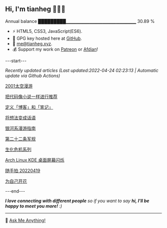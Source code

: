 
<h2>Hi, I'm tianheg 👋👨‍💻</h2>

Annual balance    █████████▁▁▁▁▁▁▁▁▁▁▁▁▁▁▁▁▁▁▁▁▁   30.89 %

- ⚡ HTML5, CSS3, JavaScript(ES6).
- 🔑 GPG key hosted here at [GitHub](https://github.com/tianheg.gpg).
- :email: [me@tianheg.xyz](mailto:me@tianheg.xyz).
- 💰 Support my work on [Patreon](https://www.patreon.com/tianheg) or [Afdian](https://afdian.net/@tianheg)!

---start---

*Recently updated articles (Last updated:2022-04-24 02:23:13 | Automatic update via Github Actions)*

[2001太空漫游](https://www.yidajiabei.xyz/posts/2001-a-space-odyssey/)

[把代码像小说一样进行推荐](https://www.yidajiabei.xyz/posts/code-and-novel/)

[定义「博客」和「笔记」](https://www.yidajiabei.xyz/posts/blog-note/)

[将想法变成话语](https://www.yidajiabei.xyz/posts/mind-to-words/)

[银河系漫游指南](https://www.yidajiabei.xyz/posts/hitchhiker-s-guide-to-galaxy/)

[第二十二条军规](https://www.yidajiabei.xyz/posts/catch-22/)

[生化危机系列](https://www.yidajiabei.xyz/posts/resident-evil-series/)

[Arch Linux KDE 桌面屏幕闪烁](https://www.yidajiabei.xyz/posts/arch-linux-screen-flickering/)

[随手拍 20220419](https://www.yidajiabei.xyz/posts/photos-2022-04-19/)

[为自己开花](https://www.yidajiabei.xyz/posts/bloom-for-myself/)

---end---

<em><b>I love connecting with different people</b> so if you want to say <b>hi, I'll be happy to meet you more!</b> :)</em>

---

💬 [Ask Me Anything!](https://github.com/tianheg/tianheg/discussions)
